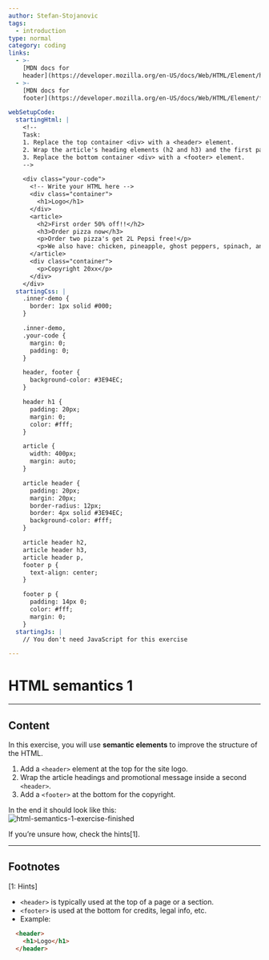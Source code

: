 ```yaml
---
author: Stefan-Stojanovic
tags:
  - introduction
type: normal
category: coding
links:
  - >-
    [MDN docs for
    header](https://developer.mozilla.org/en-US/docs/Web/HTML/Element/header){website}
  - >-
    [MDN docs for
    footer](https://developer.mozilla.org/en-US/docs/Web/HTML/Element/footer){website}

webSetupCode:
  startingHtml: |
    <!-- 
    Task:
    1. Replace the top container <div> with a <header> element.
    2. Wrap the article's heading elements (h2 and h3) and the first paragraph inside an <header> element.
    3. Replace the bottom container <div> with a <footer> element.
    -->

    <div class="your-code">
      <!-- Write your HTML here -->
      <div class="container">
        <h1>Logo</h1>
      </div>
      <article>
        <h2>First order 50% off!!</h2>
        <h3>Order pizza now</h3>
        <p>Order two pizza's get 2L Pepsi free!</p>
        <p>We also have: chicken, pineapple, ghost peppers, spinach, and more...</p>
      </article>
      <div class="container">
        <p>Copyright 20xx</p>
      </div>
    </div>
  startingCss: |
    .inner-demo {
      border: 1px solid #000;
    }

    .inner-demo, 
    .your-code {
      margin: 0;
      padding: 0;
    }

    header, footer {
      background-color: #3E94EC;
    }

    header h1 {
      padding: 20px;
      margin: 0;
      color: #fff;
    }

    article {
      width: 400px;
      margin: auto;
    }

    article header {
      padding: 20px;
      margin: 20px;
      border-radius: 12px;
      border: 4px solid #3E94EC;
      background-color: #fff;
    }

    article header h2, 
    article header h3, 
    article header p,
    footer p {
      text-align: center;
    }

    footer p {
      padding: 14px 0;
      color: #fff;
      margin: 0;
    }
  startingJs: |
    // You don't need JavaScript for this exercise

---
```


# HTML semantics 1

---

## Content

In this exercise, you will use **semantic elements** to improve the structure of the HTML.  

1. Add a `<header>` element at the top for the site logo.  
2. Wrap the article headings and promotional message inside a second `<header>`.  
3. Add a `<footer>` at the bottom for the copyright.  

In the end it should look like this:  
![html-semantics-1-exercise-finished](https://img.enkipro.com/a054e95e3782d406ccfac5c76cc5e8f7.png)

If you’re unsure how, check the hints[1].

---

## Footnotes

[1: Hints]
- `<header>` is typically used at the top of a page or a section.  
- `<footer>` is used at the bottom for credits, legal info, etc.  
- Example:
```html
  <header>
    <h1>Logo</h1>
  </header>
```